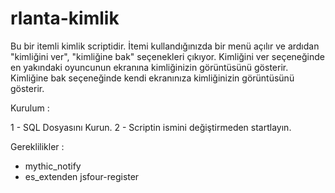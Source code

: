 # rlanta-kimlik

Bu bir itemli kimlik scriptidir. İtemi kullandığınızda bir menü
açılır ve ardıdan "kimliğini ver", "kimliğine bak" seçenekleri çıkıyor.
Kimliğini ver seçeneğinde en yakındaki oyuncunun ekranına kimliğinizin görüntüsünü gösterir.
Kimliğine bak seçeneğinde kendi ekranınıza kimliğinizin görüntüsünü gösterir.

Kurulum :

1 - SQL Dosyasını Kurun.
2 - Scriptin ismini değiştirmeden startlayın.

Gereklilikler : 

- mythic_notify
- es_extenden jsfour-register
